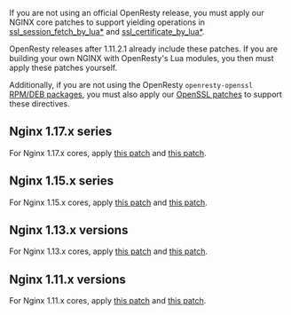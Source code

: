<!---
    @title         Nginx patches by OpenResty for SSL features
    @creator       Yichun Zhang
--->

If you are not using an official OpenResty release, you must apply our NGINX
core patches to support yielding operations in
[ssl_session_fetch_by_lua*](https://github.com/openresty/lua-nginx-module#ssl_session_fetch_by_lua_block)
and
[ssl_certificate_by_lua*](https://github.com/openresty/lua-nginx-module#ssl_certificate_by_lua_block).

OpenResty releases after 1.11.2.1 already include these patches. If you are
building your own NGINX with OpenResty's Lua modules, you then must apply these
patches yourself.

Additionally, if you are not using the OpenResty `openresty-openssl` [RPM/DEB
packages](linux-packages.html), you must also apply our [OpenSSL
patches](openssl-patches.html) to support these directives.

Nginx 1.17.x series
-------------------

For Nginx 1.17.x cores, apply [this patch](https://raw.githubusercontent.com/openresty/openresty/master/patches/nginx-1.17.1-ssl_cert_cb_yield.patch)
and [this patch](https://raw.githubusercontent.com/openresty/openresty/master/patches/nginx-1.17.1-ssl_sess_cb_yield.patch).

Nginx 1.15.x series
-------------------

For Nginx 1.15.x cores, apply [this patch](https://raw.githubusercontent.com/openresty/openresty/master/patches/nginx-1.15.8-ssl_cert_cb_yield.patch)
and [this patch](https://raw.githubusercontent.com/openresty/openresty/master/patches/nginx-1.15.8-ssl_pending_session.patch).

Nginx 1.13.x versions
---------------------

For Nginx 1.13.x cores, apply [this patch](https://raw.githubusercontent.com/openresty/openresty/master/patches/nginx-1.13.6-ssl_cert_cb_yield.patch)
and [this patch](https://raw.githubusercontent.com/openresty/openresty/master/patches/nginx-1.13.6-ssl_pending_session.patch).

Nginx 1.11.x versions
---------------------

For Nginx 1.11.x cores, apply [this patch](https://raw.githubusercontent.com/openresty/openresty/master/patches/nginx-1.11.2-ssl_cert_cb_yield.patch)
and [this patch](https://raw.githubusercontent.com/openresty/openresty/master/patches/nginx-1.11.2-ssl_pending_session.patch).
